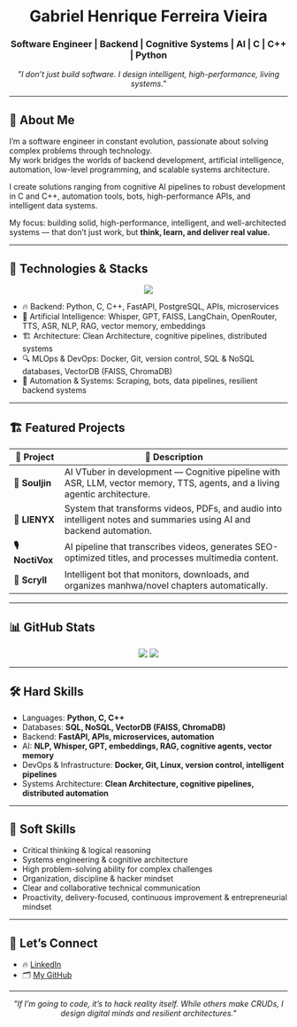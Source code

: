 <h1 align="center">Gabriel Henrique Ferreira Vieira</h1>
<h3 align="center">Software Engineer | Backend | Cognitive Systems | AI | C | C++ | Python</h3>

<p align="center"><i>"I don’t just build software. I design intelligent, high-performance, living systems."</i></p>

---

## 🧠 About Me
I’m a software engineer in constant evolution, passionate about solving complex problems through technology.  
My work bridges the worlds of backend development, artificial intelligence, automation, low-level programming, and scalable systems architecture.  

I create solutions ranging from cognitive AI pipelines to robust development in C and C++, automation tools, bots, high-performance APIs, and intelligent data systems.  

My focus: building solid, high-performance, intelligent, and well-architected systems — that don’t just work, but **think, learn, and deliver real value.**

---

## 🚀 Technologies & Stacks
<p align="center">
  <img src="https://skillicons.dev/icons?i=python,fastapi,postgres,docker,git,linux,c,cpp,tensorflow,openai,vscode" />
</p>

- 🔥 Backend: Python, C, C++, FastAPI, PostgreSQL, APIs, microservices  
- 🧠 Artificial Intelligence: Whisper, GPT, FAISS, LangChain, OpenRouter, TTS, ASR, NLP, RAG, vector memory, embeddings  
- 🏗️ Architecture: Clean Architecture, cognitive pipelines, distributed systems  
- 🔍 MLOps & DevOps: Docker, Git, version control, SQL & NoSQL databases, VectorDB (FAISS, ChromaDB)  
- 📡 Automation & Systems: Scraping, bots, data pipelines, resilient backend systems  

---

## 🏗️ Featured Projects

| 🚀 Project | 🎯 Description |
|------------|----------------|
| **🩶 Souljin** | AI VTuber in development — Cognitive pipeline with ASR, LLM, vector memory, TTS, agents, and a living agentic architecture. |
| **🧠 LIENYX** | System that transforms videos, PDFs, and audio into intelligent notes and summaries using AI and backend automation. |
| **🎙️ NoctiVox** | AI pipeline that transcribes videos, generates SEO-optimized titles, and processes multimedia content. |
| **📜 Scryll** | Intelligent bot that monitors, downloads, and organizes manhwa/novel chapters automatically. |

---

## 📊 GitHub Stats
<p align="center">
  <img src="https://github-readme-stats.vercel.app/api?username=codennomad&show_icons=true&theme=tokyonight" />
  <img src="https://github-readme-stats.vercel.app/api/top-langs/?username=codennomad&layout=compact&theme=radical" />
</p>

---

## 🛠️ Hard Skills
- Languages: **Python, C, C++**  
- Databases: **SQL, NoSQL, VectorDB (FAISS, ChromaDB)**  
- Backend: **FastAPI, APIs, microservices, automation**  
- AI: **NLP, Whisper, GPT, embeddings, RAG, cognitive agents, vector memory**  
- DevOps & Infrastructure: **Docker, Git, Linux, version control, intelligent pipelines**  
- Systems Architecture: **Clean Architecture, cognitive pipelines, distributed automation**

---

## 🤖 Soft Skills
- Critical thinking & logical reasoning  
- Systems engineering & cognitive architecture  
- High problem-solving ability for complex challenges  
- Organization, discipline & hacker mindset  
- Clear and collaborative technical communication  
- Proactivity, delivery-focused, continuous improvement & entrepreneurial mindset  

---

## 🔗 Let’s Connect
- 🔥 [LinkedIn](https://www.linkedin.com/in/gabrielhenrique-tech/)  
- 🗂️ [My GitHub](https://github.com/codennomad)  

---

<p align="center"><i>"If I’m going to code, it’s to hack reality itself. While others make CRUDs, I design digital minds and resilient architectures."</i></p>
